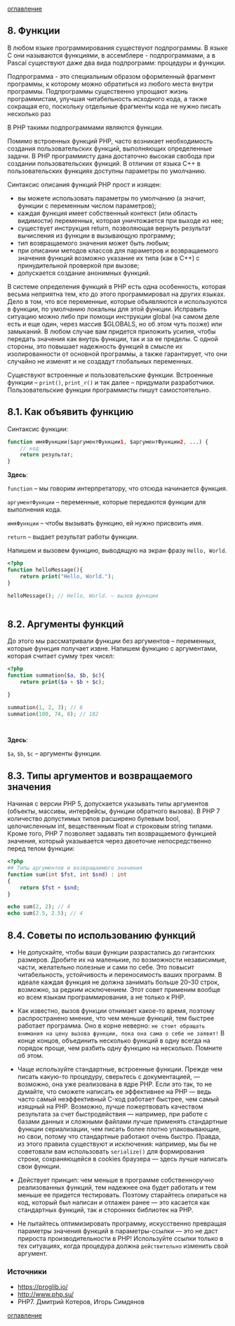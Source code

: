 [оглавление](../README.md)



## 8. Функции

В любом языке программирования существуют подпрограммы. В языке C они называются функциями, в ассемблере - подпрограммами, а в Pascal существуют даже два вида подпрограмм: процедуры и функции.

Подпрограмма - это специальным образом оформленный фрагмент программы, к которому можно обратиться из любого места внутри программы. Подпрограммы существенно упрощают жизнь программистам, улучшая читабельность исходного кода, а также сокращая его, поскольку отдельные фрагменты кода не нужно писать несколько раз

В PHP такими подпрограммами являются функции.

Помимо встроенных функций PHP, часто возникает необходимость создания пользовательских функций, выполняющих определенные задачи. В PHP программисту дана достаточно высокая свобода при создании пользовательских функций. В отличии от языка C++ в пользовательских функциях доступны параметры по умолчанию.

Синтаксис описания функций PHP прост и изящен: 


- вы можете использовать параметры по умолчанию (а значит, функции с переменным числом параметров); 
- каждая функция имеет собственный контекст (или область видимости) переменных, которая уничтожается при выходе из нее; 
- существует инструкция return, позволяющая вернуть результат вычисления из функции в вызывающую программу; 
- тип возвращаемого значения может быть любым; 
- при описании методов классов для параметров и возвращаемого значения функций возможно указание их типа (как в C++) с принудительной проверкой при вызове; 
- допускается создание анонимных функций.

В системе определения функций в PHP есть одна особенность, которая весьма неприятна тем, кто до этого программировал на других языках. Дело в том, что все переменные, которые объявляются и используются в функции, по умолчанию локальны для этой функции. Исправить ситуацию можно либо при помощи инструкции global (на самом деле есть и еще один, через массив $GLOBALS, но об этом чуть позже) или замыканий. В любом случае вам придется приложить усилия, чтобы передать значения как внутрь функции, так и за ее пределы. С одной стороны, это повышает надежность функций в смысле их изолированности от основной программы, а также гарантирует, что они случайно не изменят и не создадут глобальных переменных. 

Существуют встроенные и пользовательские функции. Встроенные функции – `print()`, `print_r()` и так далее – придумали разработчики. Пользовательские функции программисты пишут самостоятельно.



## 8.1. Как объявить функцию

Синтаксис функции:

```php
function имяФункции($аргументФункции1, $аргументФункции2, ...) {
	// код
	return результат;
}
```

**Здесь**:

`function` – мы говорим интерпретатору, что отсюда начинается функция.

`аргументФункции` – переменные, которые передаются функции для выполнения кода.

`имяФункции` – чтобы вызывать функцию, ей нужно присвоить имя.

`return` – выдает результат работы функции.

Напишем и вызовем функцию, выводящую на экран фразу `Hello, World`.

```php
<?php
function helloMessage(){
    return print("Hello, World.");
}

helloMessage(); // Hello, World. – вызов функции
    
```



## 8.2. Аргументы функций

До этого мы рассматривали функции без аргументов – переменных, которые функция получает извне. Напишем функцию с аргументами, которая считает сумму трех чисел:

```php
<?php
function summation($a, $b, $c){
    return print($a + $b + $c);

}

summation(1, 2, 3); // 6
summation(100, 74, 8); // 182

    
```

**Здесь**:

`$a`, `$b`, `$c` – аргументы функции.



## 8.3. Типы аргументов и возвращаемого значения 

Начиная с версии PHP 5, допускается указывать типы аргументов (объекты, массивы, интерфейсы, функции обратного вызова). В PHP 7 количество допустимых типов расширено булевым bool, целочисленным int, вещественным float и строковым string типами. Кроме того, PHP 7 позволяет задавать тип возвращаемого функцией значения, который указывается через двоеточие непосредственно перед телом функции:

```php
<?php 
## Типы аргументов и возвращаемого значения
function sum(int $fst, int $snd) : int
{
	return $fst + $snd;
}

echo sum(2, 2); // 4
echo sum(2.5, 2.5); // 4
```



## 8.4. Советы по использованию функций

- Не допускайте, чтобы ваши функции разрастались до гигантских размеров. Дробите их на маленькие, по возможности независимые, части, желательно полезные и сами по себе. Это повысит читабельность, устойчивость и переносимость ваших программ. В идеале каждая функция не должна занимать больше 20–30 строк, возможно, за редким исключением. Этот совет применим вообще ко всем языкам программирования, а не только к PHP. 

- Как известно, вызов функции отнимает какое-то время, поэтому распространено мнение, что чем меньше функций, тем быстрее работает программа. Оно в корне неверно: `не стоит обращать внимания на цену вызова функции, пока она сама о себе не заявит!` В конце концов, объединить несколько функций в одну всегда на порядок проще, чем разбить одну функцию на несколько. Помните об этом. 

- Чаще используйте стандартные, встроенные функции. Прежде чем писать какую-то процедуру, сверьтесь с документацией, — возможно, она уже реализована в ядре PHP. Если это так, то не думайте, что сможете написать ее эффективнее на PHP — ведь часто самый неэффективный C-код работает быстрее, чем самый изящный на PHP. Возможно, лучше пожертвовать качеством результата за счет быстродействия — например, при работе с базами данных и сложными файлами лучше применять стандартные функции сериализации, чем писать более плотно упаковывающие, но свои, потому что стандартные работают очень быстро. Правда, из этого правила существуют и исключения: например, мы бы не советовали вам использовать `serialize()` для формирования строки, сохраняющейся в cookies браузера — здесь лучше написать свои функции. 

- Действует принцип: чем меньше в программе собственноручно реализованных функций, тем надежнее она будет работать и тем меньше ее придется тестировать. Поэтому старайтесь опираться на код, который был написан и отлажен ранее — это касается как стандартных функций, так и сторонних библиотек на PHP. 

- Не пытайтесь оптимизировать программу, искусственно превращая параметры значения функций в параметры-ссылки — это не даст прироста производительности в PHP! Используйте ссылки только в тех ситуациях, когда процедура должна `действительно` изменить свой аргумент. 



### Источники

- https://proglib.io/
- http://www.php.su/
- PHP7. Дмитрий Котеров, Игорь Симдянов



[оглавление](../README.md)